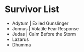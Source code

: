 # Survivor List</br>
- Adytum | Exiled Gunslinger</br>
- Jonnus | Volatile Fear Response</br>
- Judas | Calm Before the Storm</br>
- Lazarus</br>
- Dhumma
